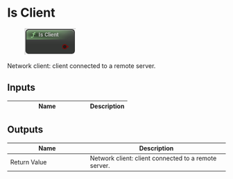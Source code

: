 # Is Client

<div align="left" data-full-width="false">

<figure><img src="is_client.png" alt=""><figcaption></figcaption></figure>

</div>

Network client: client connected to a remote server.

## Inputs

<table>
<thead><tr><th width="170">Name</th><th>Description</th></tr></thead>
<tbody>
</tbody>
</table>

## Outputs

<table>
<thead><tr><th width="170">Name</th><th>Description</th></tr></thead>
<tbody>
<tr><td>Return Value</td><td>Network client: client connected to a remote server.</td></tr>
</tbody>
</table>